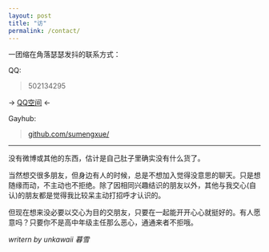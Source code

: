 ```yaml
---
layout: post
title: "访"
permalink: /contact/
---
```

一团缩在角落瑟瑟发抖的联系方式：

QQ:

> 502134295

 &rarr;    [QQ空间](https://user.qzone.qq.com/502134295/)    &larr;

Gayhub:

> [github.com/sumengxue/](https://www.github.com/sumengxue/)


------------------------------------



没有微博或其他的东西，估计是自己肚子里确实没有什么货了。

当然想交很多朋友，但身边有人的时候，总是不想加入觉得没意思的聊天。只是想随缘而动，不主动也不拒绝。除了因相同兴趣结识的朋友以外，其他与我交心(自认)的朋友都是觉得我比较呆主动打招呼才认识的。

但现在想来没必要以交心为目的交朋友，只要在一起能开开心心就挺好的。有人愿意吗？只要你不是高中年级主任那么恶心，通通来者不拒哦。

*writern by  unkawaii  暮雪*